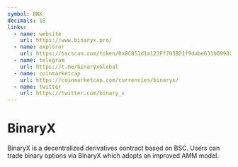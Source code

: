 ```yaml
---
symbol: BNX
decimals: 18
links:
  - name: website
    url: https://www.binaryx.pro/
  - name: explorer
    url: https://bscscan.com/token/0x8C851d1a123Ff703BD1f9dabe631b69902Df5f97
  - name: telegram
    url: https://t.me/binaryxGlobal
  - name: coinmarketcap
    url: https://coinmarketcap.com/currencies/binaryx/
  - name: twitter
    url: https://twitter.com/binary_x
---
```


# BinaryX

BinaryX is a decentralized derivatives contract based on BSC. Users can trade binary options via BinaryX which adopts an improved AMM model.

